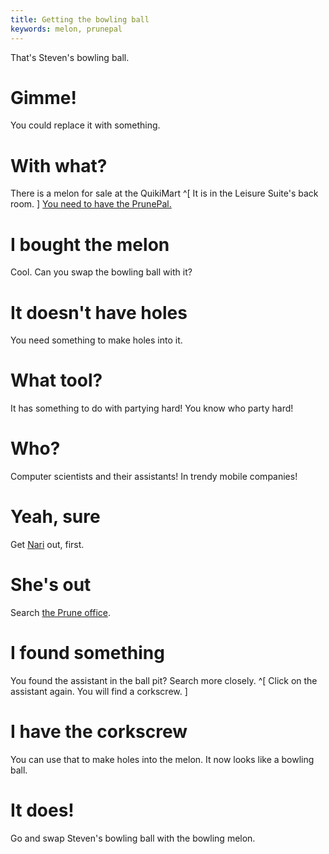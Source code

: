 ```yaml
---
title: Getting the bowling ball
keywords: melon, prunepal
---
```


That's Steven's bowling ball.

# Gimme!
You could replace it with something.

# With what?
There is a melon for sale at the QuikiMart ^[ It is in the Leisure Suite's back room. ] [You need to have the PrunePal.](/030-prune/050-apply.md)

# I bought the melon
Cool. Can you swap the bowling ball with it?

# It doesn't have holes
You need something to make holes into it.

# What tool?
It has something to do with partying hard! You know who party hard!

# Who?
Computer scientists and their assistants! In trendy mobile companies!

# Yeah, sure
Get [Nari](/140-nari/index.md) out, first.

# She's out
Search [the Prune office](/030-prune/060-office/index.md).

# I found something
You found the assistant in the ball pit? Search more closely. ^[ Click on the assistant again. You will find a corkscrew. ]

# I have the corkscrew
You can use that to make holes into the melon. It now looks like a bowling ball.

# It does!
Go and swap Steven's bowling ball with the bowling melon.
